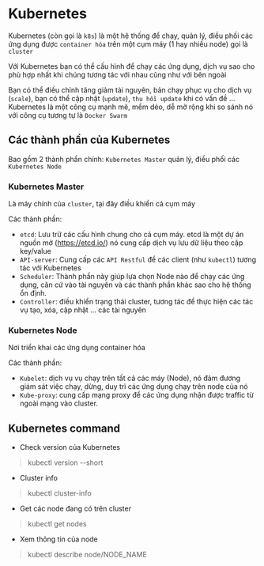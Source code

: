 # Kubernetes

Kubernetes (còn gọi là `k8s`) là một hệ thống để chạy, quản lý, điều phối các ứng dụng được `container hóa` trên một cụm máy (1 hay nhiều node) gọi là `cluster`

Với Kubernetes bạn có thể cấu hình để chạy các ứng dụng, dịch vụ sao cho phù hợp nhất khi chúng tương tác với nhau cũng như với bên ngoài

Bạn có thể điều chỉnh tăng giảm tài nguyên, bản chạy phục vụ cho dịch vụ (`scale`), bạn có thể cập nhật (`update`), `thu hồi update` khi có vấn đề ... Kubernetes là một công cụ mạnh mẽ, mềm dẻo, dễ mở rộng khi so sánh nó với công cụ tương tự là `Docker Swarm`

## Các thành phần của Kubernetes

Bao gồm 2 thành phần chính: `Kubernetes Master` quản lý, điều phối các `Kubernetes Node`

### Kubernetes Master

Là máy chính của `cluster`, tại đây điều khiển cả cụm máy

Các thành phần:

- `etcd`: Lưu trữ các cấu hình chung cho cả cụm máy. etcd là một dự án nguồn mở (<https://etcd.io/>) nó cung cấp dịch vụ lưu dữ liệu theo cặp key/value
- `API-server`: Cung cấp các `API Restful` để các client (như `kubectl`) tương tác với Kubernetes
- `Scheduler`: Thành phần này giúp lựa chọn Node nào để chạy các ứng dụng, căn cứ vào tài nguyên và các thành phần khác sao cho hệ thống ổn định.
- `Controller`: điều khiển trạng thái cluster, tương tác để thực hiện các tác vụ tạo, xóa, cập nhật ... các tài nguyên

### Kubernetes Node

Nơi triển khai các ứng dụng container hóa

Các thành phần:

- `Kubelet`: dịch vụ vụ chạy trên tất cả các máy (Node), nó đảm đương giám sát việc chạy, dừng, duy trì các ứng dụng chạy trên node của nó
- `Kube-proxy`: cung cấp mạng proxy để các ứng dụng nhận được traffic từ ngoài mạng vào cluster.

## Kubernetes command

- Check version của Kubernetes

> kubectl version --short

- Cluster info

> kubectl cluster-info

- Get các node đang có trên cluster

> kubectl get nodes

- Xem thông tin của node

> kubectl describe node/NODE_NAME